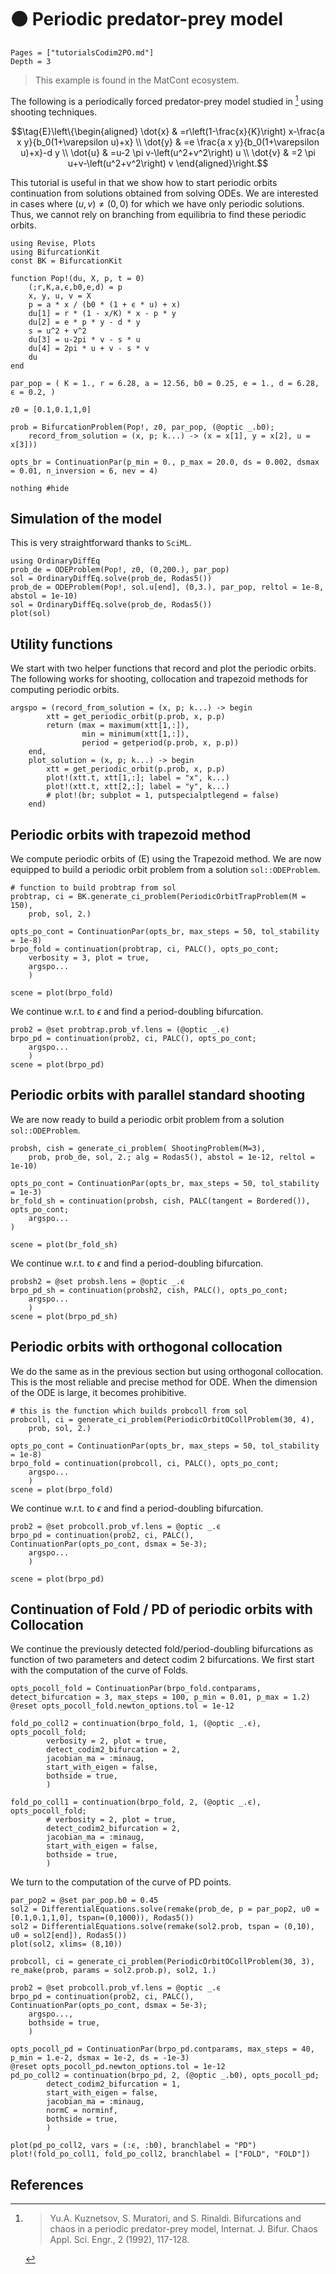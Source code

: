 # 🟠 Periodic predator-prey model

```@contents
Pages = ["tutorialsCodim2PO.md"]
Depth = 3
```

> This example is found in the MatCont ecosystem.

The following is a periodically forced predator-prey model studied in [^Kuznetsov] using shooting techniques.

$$\tag{E}\left\{\begin{aligned}
\dot{x} & =r\left(1-\frac{x}{K}\right) x-\frac{a x y}{b_0(1+\varepsilon u)+x} \\
\dot{y} & =e \frac{a x y}{b_0(1+\varepsilon u)+x}-d y \\
\dot{u} & =u-2 \pi v-\left(u^2+v^2\right) u \\
\dot{v} & =2 \pi u+v-\left(u^2+v^2\right) v
\end{aligned}\right.$$

This tutorial is useful in that we show how to start periodic orbits continuation from solutions obtained from solving ODEs. We are interested in cases where $(u,v)\neq (0,0)$ for which we have only periodic solutions. Thus, we cannot rely on branching from equilibria to find these periodic orbits.

```@example TUTPPREY
using Revise, Plots
using BifurcationKit
const BK = BifurcationKit

function Pop!(du, X, p, t = 0)
	(;r,K,a,ϵ,b0,e,d) = p
	x, y, u, v = X
	p = a * x / (b0 * (1 + ϵ * u) + x)
	du[1] = r * (1 - x/K) * x - p * y
	du[2] = e * p * y - d * y
	s = u^2 + v^2
	du[3] = u-2pi * v - s * u
	du[4] = 2pi * u + v - s * v
	du
end

par_pop = ( K = 1., r = 6.28, a = 12.56, b0 = 0.25, e = 1., d = 6.28, ϵ = 0.2, )

z0 = [0.1,0.1,1,0]

prob = BifurcationProblem(Pop!, z0, par_pop, (@optic _.b0);
	record_from_solution = (x, p; k...) -> (x = x[1], y = x[2], u = x[3]))

opts_br = ContinuationPar(p_min = 0., p_max = 20.0, ds = 0.002, dsmax = 0.01, n_inversion = 6, nev = 4)

nothing #hide
```

## Simulation of the model

This is very straightforward thanks to `SciML`.

```@example TUTPPREY
using OrdinaryDiffEq
prob_de = ODEProblem(Pop!, z0, (0,200.), par_pop)
sol = OrdinaryDiffEq.solve(prob_de, Rodas5())
prob_de = ODEProblem(Pop!, sol.u[end], (0,3.), par_pop, reltol = 1e-8, abstol = 1e-10)
sol = OrdinaryDiffEq.solve(prob_de, Rodas5())
plot(sol)
```

## Utility functions

We start with two helper functions that record and plot the periodic orbits. The following works for shooting, collocation and trapezoid methods for computing periodic orbits.

```@example TUTPPREY
argspo = (record_from_solution = (x, p; k...) -> begin
		xtt = get_periodic_orbit(p.prob, x, p.p)
		return (max = maximum(xtt[1,:]),
				min = minimum(xtt[1,:]),
				period = getperiod(p.prob, x, p.p))
	end,
	plot_solution = (x, p; k...) -> begin
		xtt = get_periodic_orbit(p.prob, x, p.p)
		plot!(xtt.t, xtt[1,:]; label = "x", k...)
		plot!(xtt.t, xtt[2,:]; label = "y", k...)
		# plot!(br; subplot = 1, putspecialptlegend = false)
	end)
```


## Periodic orbits with trapezoid method

We compute periodic orbits of (E) using the Trapezoid method.
We are now equipped to build a periodic orbit problem from a solution `sol::ODEProblem`.

```@example TUTPPREY
# function to build probtrap from sol
probtrap, ci = BK.generate_ci_problem(PeriodicOrbitTrapProblem(M = 150),
	prob, sol, 2.)

opts_po_cont = ContinuationPar(opts_br, max_steps = 50, tol_stability = 1e-8)
brpo_fold = continuation(probtrap, ci, PALC(), opts_po_cont;
	verbosity = 3, plot = true,
	argspo...
	)

scene = plot(brpo_fold)
```

We continue w.r.t. to $\epsilon$ and find a period-doubling bifurcation.

```@example TUTPPREY
prob2 = @set probtrap.prob_vf.lens = (@optic _.ϵ)
brpo_pd = continuation(prob2, ci, PALC(), opts_po_cont;
	argspo...
	)
scene = plot(brpo_pd)
```

## Periodic orbits with parallel standard shooting

We are now ready to build a periodic orbit problem from a solution `sol::ODEProblem`.

```@example TUTPPREY
probsh, cish = generate_ci_problem( ShootingProblem(M=3),
	prob, prob_de, sol, 2.; alg = Rodas5(), abstol = 1e-12, reltol = 1e-10)

opts_po_cont = ContinuationPar(opts_br, max_steps = 50, tol_stability = 1e-3)
br_fold_sh = continuation(probsh, cish, PALC(tangent = Bordered()), opts_po_cont;
	argspo...
)

scene = plot(br_fold_sh)
```

We continue w.r.t. to $\epsilon$ and find a period-doubling bifurcation.

```@example TUTPPREY
probsh2 = @set probsh.lens = @optic _.ϵ
brpo_pd_sh = continuation(probsh2, cish, PALC(), opts_po_cont;
	argspo...
	)
scene = plot(brpo_pd_sh)
```

## Periodic orbits with orthogonal collocation

We do the same as in the previous section but using orthogonal collocation. This is the most reliable and precise method for ODE. When the dimension of the ODE is large, it becomes prohibitive.

```@example TUTPPREY
# this is the function which builds probcoll from sol
probcoll, ci = generate_ci_problem(PeriodicOrbitOCollProblem(30, 4),
	prob, sol, 2.)

opts_po_cont = ContinuationPar(opts_br, max_steps = 50, tol_stability = 1e-8)
brpo_fold = continuation(probcoll, ci, PALC(), opts_po_cont;
	argspo...
	)
scene = plot(brpo_fold)
```

We continue w.r.t. to $\epsilon$ and find a period-doubling bifurcation.

```@example TUTPPREY
prob2 = @set probcoll.prob_vf.lens = @optic _.ϵ
brpo_pd = continuation(prob2, ci, PALC(), ContinuationPar(opts_po_cont, dsmax = 5e-3);
	argspo...
	)

scene = plot(brpo_pd)
```

## Continuation of Fold / PD of periodic orbits with Collocation

We continue the previously detected fold/period-doubling bifurcations as function of two parameters and detect codim 2 bifurcations. We first start with the computation of the curve of Folds.

```@example TUTPPREY
opts_pocoll_fold = ContinuationPar(brpo_fold.contparams, detect_bifurcation = 3, max_steps = 100, p_min = 0.01, p_max = 1.2)
@reset opts_pocoll_fold.newton_options.tol = 1e-12

fold_po_coll2 = continuation(brpo_fold, 1, (@optic _.ϵ), opts_pocoll_fold;
		verbosity = 2, plot = true,
		detect_codim2_bifurcation = 2,
		jacobian_ma = :minaug,
		start_with_eigen = false,
		bothside = true,
		)

fold_po_coll1 = continuation(brpo_fold, 2, (@optic _.ϵ), opts_pocoll_fold;
		# verbosity = 2, plot = true,
		detect_codim2_bifurcation = 2,
		jacobian_ma = :minaug,
		start_with_eigen = false,
		bothside = true,
		)
```

We turn to the computation of the curve of PD points.

```@example TUTPPREY
par_pop2 = @set par_pop.b0 = 0.45
sol2 = DifferentialEquations.solve(remake(prob_de, p = par_pop2, u0 = [0.1,0.1,1,0], tspan=(0,1000)), Rodas5())
sol2 = DifferentialEquations.solve(remake(sol2.prob, tspan = (0,10), u0 = sol2[end]), Rodas5())
plot(sol2, xlims= (8,10))

probcoll, ci = generate_ci_problem(PeriodicOrbitOCollProblem(30, 3), re_make(prob, params = sol2.prob.p), sol2, 1.)

prob2 = @set probcoll.prob_vf.lens = @optic _.ϵ
brpo_pd = continuation(prob2, ci, PALC(), ContinuationPar(opts_po_cont, dsmax = 5e-3);
	argspo...,
	bothside = true,
	)

opts_pocoll_pd = ContinuationPar(brpo_pd.contparams, max_steps = 40, p_min = 1.e-2, dsmax = 1e-2, ds = -1e-3)
@reset opts_pocoll_pd.newton_options.tol = 1e-12
pd_po_coll2 = continuation(brpo_pd, 2, (@optic _.b0), opts_pocoll_pd;
		detect_codim2_bifurcation = 1,
		start_with_eigen = false,
		jacobian_ma = :minaug,
		normC = norminf,
		bothside = true,
		)

plot(pd_po_coll2, vars = (:ϵ, :b0), branchlabel = "PD")
plot!(fold_po_coll1, fold_po_coll2, branchlabel = ["FOLD", "FOLD"])
```

## References

[^Kuznetsov]:> Yu.A. Kuznetsov, S. Muratori, and S. Rinaldi. Bifurcations and chaos in a periodic predator-prey model, Internat. J. Bifur. Chaos Appl. Sci. Engr., 2 (1992), 117-128.
